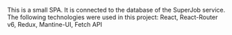 This is a small SPA. It is connected to the database of the SuperJob service. The following technologies were used in this project:
React, React-Router v6, Redux, Mantine-UI, Fetch API

